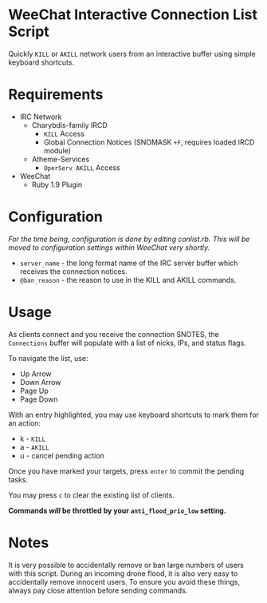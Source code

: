 # WeeChat Interactive Connection List Script

Quickly `KILL` or `AKILL` network users from an interactive buffer using simple
keyboard shortcuts.

# Requirements

* IRC Network
  * Charybdis-family IRCD
    * `KILL` Access
    * Global Connection Notices (SNOMASK `+F`, requires loaded IRCD module)
  * Atheme-Services
    * `OperServ AKILL` Access
* WeeChat
  * Ruby 1.9 Plugin

# Configuration

*For the time being, configuration is done by editing conlist.rb. This will be
moved to configuration settings within WeeChat very shortly.*

* `server_name` - the long format name of the IRC server buffer which receives
  the connection notices.
* `@ban_reason` - the reason to use in the KILL and AKILL commands.

# Usage

As clients connect and you receive the connection SNOTES, the `Connections`
buffer will populate with a list of nicks, IPs, and status flags.

To navigate the list, use:

* Up Arrow
* Down Arrow
* Page Up
* Page Down

With an entry highlighted, you may use keyboard shortcuts to mark them for an
action:

* k - `KILL`
* a - `AKILL`
* u - cancel pending action

Once you have marked your targets, press `enter` to commit the pending tasks.

You may press `c` to clear the existing list of clients.

**Commands *will* be throttled by your `anti_flood_prio_low` setting.**

# Notes

It is very possible to accidentally remove or ban large numbers of users with
this script. During an incoming drone flood, it is also very easy to
accidentally remove innocent users. To ensure you avoid these things, always
pay close attention before sending commands.

